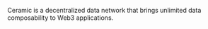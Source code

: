 Ceramic is a decentralized data network that brings unlimited data composability to Web3 applications.